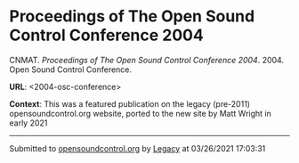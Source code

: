 # Proceedings of The Open Sound Control Conference 2004

CNMAT. *Proceedings of The Open Sound Control Conference 2004*. 2004.  Open Sound Control Conference. 

**URL**: <2004-osc-conference>

**Context**: This was a featured publication on the legacy (pre-2011) opensoundcontrol.org website, ported to the new site by Matt Wright in early 2021

---
Submitted to [opensoundcontrol.org](https://opensoundcontrol.org) by [Legacy](https://web.archive.org) at 03/26/2021 17:03:31
